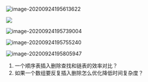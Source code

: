 ![image-20200924195613622](../../../../Library/Application%20Support/typora-user-images/image-20200924195613622.png)

![](https://gitee.com/meiSThub/BlogImage/raw/master/2020/image-20200924195632712-20200924195722857.png)

![image-20200924195739004](https://gitee.com/meiSThub/BlogImage/raw/master/2020/image-20200924195739004.png)

![image-20200924195755240](https://gitee.com/meiSThub/BlogImage/raw/master/2020/image-20200924195755240.png)

![image-20200924195805947](https://gitee.com/meiSThub/BlogImage/raw/master/2020/image-20200924195805947.png)



1. 一个顺序表插入删除查找和链表的效率对比？
2. 如果一个数组要反复插入删除怎么优化降低时间复杂度？